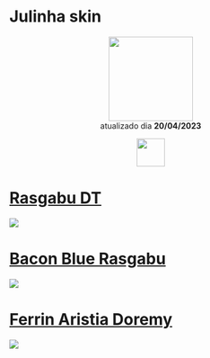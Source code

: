 # Julinha skin 

<p align="center">
   <a href="https://osu.ppy.sh/users/14878058">
    <img src="https://a.ppy.sh/14878058"
         width="150"
         height="150">
   </a>
<br>
  atualizado dia
  <b> 20/04/2023 </b>
</p>
   <p align="center">
   <a href="https://twitter.com/ferr1n">
  <img src="https://i.imgur.com/PUQ5uWf.png" 
       width="50" 
       height="50"></a>
<br>
   </p>

# [Rasgabu DT](https://github.com/Yumiih/Skins/raw/main/players/julinha/rasgabu_dt.osk)
[![](https://osu.ppy.sh/ss/19056508/189e)](https://github.com/Yumiih/Skins/raw/main/players/julinha/rasgabu_dt.osk)

# [Bacon Blue Rasgabu](https://github.com/Yumiih/Skins/raw/main/players/julinha/bacon_blue_rasgabuceta.osk)
[![](https://cdn.discordapp.com/attachments/761350425483935744/1098766773752451132/screenshot069.jpg)](https://github.com/Yumiih/Skins/raw/main/players/julinha/bacon_blue_rasgabuceta.osk)

# [Ferrin Aristia Doremy](https://github.com/Yumiih/Skins/blob/main/players/julinha/ferrin_aristia_doremy.osk)
[![](https://osu.ppy.sh/ss/19056511/c476)](https://github.com/Yumiih/Skins/blob/main/players/julinha/ferrin_aristia_doremy.osk)
